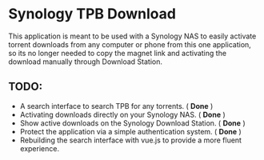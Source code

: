 # Synology TPB Download

This application is meant to be used with a Synology NAS to easily activate torrent downloads from any computer or phone from this one application, so its no longer needed to copy the magnet link and activating the download manually through Download Station.

## TODO:



- A search interface to search TPB for any torrents. ( **Done** )
- Activating downloads directly on your Synology NAS. ( **Done** )
- Show active downloads on the Synology Download Station. ( **Done** )
- Protect the application via a simple authentication system. ( **Done** )
- Rebuilding the search interface with vue.js to provide a more fluent experience.


